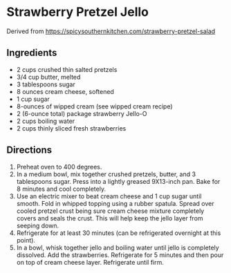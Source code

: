 # Strawberry Pretzel Jello

Derived from https://spicysouthernkitchen.com/strawberry-pretzel-salad

## Ingredients
- 2 cups crushed thin salted pretzels
- 3/4 cup butter, melted
- 3 tablespoons sugar
- 8 ounces cream cheese, softened
- 1 cup sugar
- 8-ounces of wipped cream (see wipped cream recipe)
- 2 (6-ounce total) package strawberry Jello-O
- 2 cups boiling water
- 2 cups thinly sliced fresh strawberries

## Directions

1. Preheat oven to 400 degrees.
1. In a medium bowl, mix together crushed pretzels, butter, and 3 tablespoons sugar. Press into a lightly greased 9X13-inch pan. Bake for 8 minutes and cool completely.
1. Use an electric mixer to beat cream cheese and 1 cup sugar until smooth. Fold in whipped topping using a rubber spatula. Spread over cooled pretzel crust being sure cream cheese mixture completely covers and seals the crust. This will help keep the jello layer from seeping down.
1. Refrigerate for at least 30 minutes (can be refrigerated overnight at this point).
1. In a bowl, whisk together jello and boiling water until jello is completely dissolved. Add the strawberries. Refrigerate for 5 minutes and then pour on top of cream cheese layer. Refrigerate until firm.

